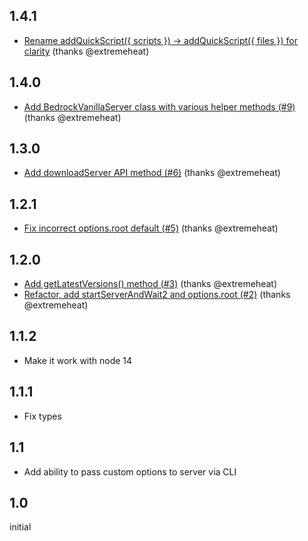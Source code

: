 ## 1.4.1
* [Rename addQuickScript({ scripts }) -> addQuickScript({ files }) for clarity](https://github.com/extremeheat/minecraft-bedrock-server/commit/21820697b6e48d022012b134760f79ba19c7d511) (thanks @extremeheat)

## 1.4.0
* [Add BedrockVanillaServer class with various helper methods (#9)](https://github.com/extremeheat/minecraft-bedrock-server/commit/7f9fe95dec0b758738e7a030b5d438e3061132c2) (thanks @extremeheat)

## 1.3.0
* [Add downloadServer API method (#6)](https://github.com/extremeheat/minecraft-bedrock-server/commit/ad8f8d110fe5746375929f6e765405561a3da4e0) (thanks @extremeheat)

## 1.2.1
* [Fix incorrect options.root default (#5)](https://github.com/extremeheat/minecraft-bedrock-server/commit/1eb371aa7fc203bbab2752e1fbc96378e165fd9f) (thanks @extremeheat)

## 1.2.0
* [Add getLatestVersions() method (#3)](https://github.com/extremeheat/minecraft-bedrock-server/commit/8864a06bd2969396815cb7422878ac76e7d22b9c) (thanks @extremeheat)
* [Refactor, add startServerAndWait2 and options.root (#2)](https://github.com/extremeheat/minecraft-bedrock-server/commit/2ed240b9f285b83f88798a58ac1408f1643466e1) (thanks @extremeheat)

## 1.1.2
* Make it work with node 14

## 1.1.1
* Fix types

## 1.1
* Add ability to pass custom options to server via CLI

## 1.0

initial